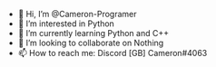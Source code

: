 - 👋 Hi, I’m @Cameron-Programer
- 👀 I’m interested in Python
- 🌱 I’m currently learning Python and C++ 
- 💞️ I’m looking to collaborate on Nothing 
- 📫 How to reach me: Discord [GB] Cameron#4063
<!---
Cameron-Programer/Cameron-Programer is a ✨ special ✨ repository because its `README.md` (this file) appears on your GitHub profile.
You can click the Preview link to take a look at your changes.
--->
